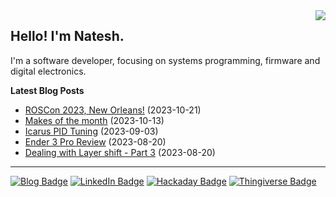 <img src="https://github-readme-stats-git-masterrstaa-rickstaa.vercel.app/api/top-langs/?username=nnarain&layout=compact" align="right">

Hello! I'm Natesh.
------------------

I'm a software developer, focusing on systems programming, firmware and digital electronics.

**Latest Blog Posts**

<!-- BLOG-POST-LIST:START -->
* [ROSCon 2023, New Orleans!](https://nnarain.github.io/2023/10/21/ROSCon-2023,-New-Orleans!.html) (2023-10-21)
* [Makes of the month](https://nnarain.github.io/2023/10/13/Makes-of-the-Month.html) (2023-10-13)
* [Icarus PID Tuning](https://nnarain.github.io/2023/09/03/Icarus-PID-Tuning.html) (2023-09-03)
* [Ender 3 Pro Review](https://nnarain.github.io/2023/08/20/Ender-3-Pro-Review.html) (2023-08-20)
* [Dealing with Layer shift - Part 3](https://nnarain.github.io/2023/08/20/Dealing-with-Layer-shift-Part-3.html) (2023-08-20)

<!-- BLOG-POST-LIST:END -->

---

[![Blog Badge](https://img.shields.io/badge/-Blog-green?style=flat-square&logo=github)](https://nnarain.github.io/)
[![LinkedIn Badge](https://img.shields.io/badge/-LinkedIn-blue?style=flat-square&logo=linkedin)](https://www.linkedin.com/in/natesh-narain-4b46b285/)
[![Hackaday Badge](https://img.shields.io/badge/-Hackaday-black?style=flat-square&logo=hackaday)](https://hackaday.io/projects/hacker/482112)
[![Thingiverse Badge](https://img.shields.io/badge/-Thingiverse-darkblue?style=flat-square&logo=thingiverse&logoColor=white)](https://www.thingiverse.com/nnarain/makes)
